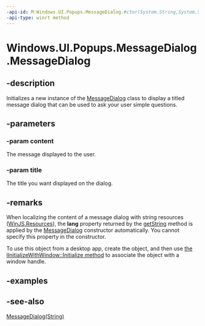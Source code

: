 ```yaml
---
-api-id: M:Windows.UI.Popups.MessageDialog.#ctor(System.String,System.String)
-api-type: winrt method
---
```


<!-- Method syntax
public MessageDialog(System.String content, System.String title)
-->

# Windows.UI.Popups.MessageDialog.MessageDialog

## -description
Initializes a new instance of the [MessageDialog](messagedialog.md) class to display a titled message dialog that can be used to ask your user simple questions.

## -parameters
### -param content
The message displayed to the user.

### -param title
The title you want displayed on the dialog.

## -remarks
When localizing the content of a message dialog with string resources ([WinJS.Resources](/previous-versions/windows/apps/br229779(v=win.10))), the **lang** property returned by the [getString](/previous-versions/windows/apps/hh701590(v=win.10)) method is applied by the [MessageDialog](messagedialog.md) constructor automatically. You cannot specify this property in the constructor.

To use this object from a desktop app, create the object, and then use [the IInitializeWithWindow::Initialize method](/windows/desktop/api/shobjidl_core/nf-shobjidl_core-iinitializewithwindow-initialize) to associate the object with a window handle.

## -examples

## -see-also
[MessageDialog(String)](messagedialog_messagedialog_290278668.md)